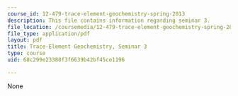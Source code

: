 ```yaml
---
course_id: 12-479-trace-element-geochemistry-spring-2013
description: This file contains information regarding seminar 3.
file_location: /coursemedia/12-479-trace-element-geochemistry-spring-2013/68c299e23380f3f6639b42bf45ce1196_MIT12_479S13_Seminar3.pdf
file_type: application/pdf
layout: pdf
title: Trace-Element Geochemistry, Seminar 3
type: course
uid: 68c299e23380f3f6639b42bf45ce1196

---
```

None